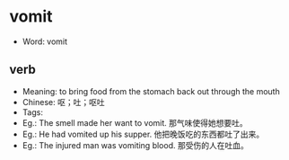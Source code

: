 # vomit

- Word: vomit

## verb

- Meaning: to bring food from the stomach back out through the mouth
- Chinese: 呕；吐；呕吐
- Tags: 
- Eg.: The smell made her want to vomit. 那气味使得她想要吐。
- Eg.: He had vomited up his supper. 他把晚饭吃的东西都吐了出来。
- Eg.: The injured man was vomiting blood. 那受伤的人在吐血。

